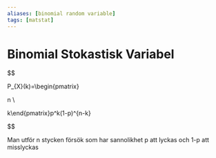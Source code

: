 ```yaml
---
aliases: [binomial random variable]
tags: [matstat]
---
```

# Binomial Stokastisk Variabel
$$

P_{X}(k)=\begin{pmatrix}

n \\

k\end{pmatrix}p^k(1-p)^{n-k}

$$

Man utför n stycken försök som har sannolikhet p att lyckas och 1-p att misslyckas